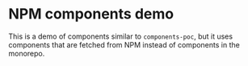 # NPM components demo

This is a demo of components similar to `components-poc`, but it uses components
that are fetched from NPM instead of components in the monorepo.
